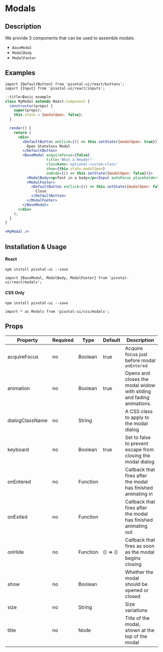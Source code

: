 # Modals

## Description

We provide 3 components that can be used to assemble modals:

* `BaseModal`
* `ModalBody`
* `ModalFooter`

## Examples

```
import {DefaultButton} from 'pivotal-ui/react/buttons';
import {Input} from 'pivotal-ui/react/inputs';
```

```jsx
::title=Basic example
class MyModal extends React.Component {
  constructor(props) {
    super(props);
    this.state = {modalOpen: false};
  }

  render() {
    return (
      <div>
        <DefaultButton onClick={() => this.setState({modalOpen: true})}>
          Open Stateless Modal
        </DefaultButton>
        <BaseModal acquireFocus={false}
                   title='What a Header!'
                   className='optional-custom-class'
                   show={this.state.modalOpen}
                   onHide={() => this.setState({modalOpen: false})}>
          <ModalBody><p>Text in a body</p><Input autoFocus placeholder="Tell me your darkest secrets"/></ModalBody>
          <ModalFooter>
            <DefaultButton onClick={() => this.setState({modalOpen: false})}>
              Close
            </DefaultButton>
          </ModalFooter>
        </BaseModal>
      </div>
    );
  }
}

<MyModal />
```
## Installation & Usage

#### React
`npm install pivotal-ui --save`

`import {BaseModal, ModalBody, ModalFooter} from 'pivotal-ui/react/modals';`

#### CSS Only
`npm install pivotal-ui --save`

`import * as Modals from 'pivotal-ui/css/modals';`

## Props

Property        | Required | Type     | Default  | Description
----------------|----------|----------|----------|------------
acquireFocus    | no       | Boolean  | true     | Acquire focus just before modal `onEntered`
animation       | no       | Boolean  | true     | Opens and closes the modal widow with sliding and fading animations.
dialogClassName | no       | String   |          | A CSS class to apply to the modal dialog
keyboard        | no       | Boolean  | true     | Set to false to prevent escape from closing the modal dialog
onEntered       | no       | Function |          | Callback that fires after the modal has finished animating in
onExited        | no       | Function |          | Callback that fires after the modal has finished animating out
onHide          | no       | Function | () => () | Callback that fires as soon as the modal begins closing
show            | no       | Boolean  |          | Whether the modal should be opened or closed
size            | no       | String   |          | Size variations
title           | no       | Node     |          | Title of the modal, shown at the top of the modal
